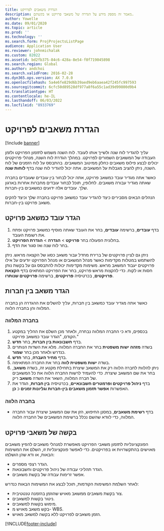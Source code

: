 ```yaml
---
title: הגדרת משאבים לפרויקט
description: מאמר זה מספק מידע על הגדרה של משאבי פרויקט או בקשתם.
author: Yowelle
ms.date: 09/01/2020
ms.topic: article
ms.prod: ''
ms.technology: ''
ms.search.form: ProjProjectsListPage
audience: Application User
ms.reviewer: johnmichalak
ms.custom: 82022
ms.assetid: bd2fb375-84c6-428a-8e54-f0f719045898
ms.search.region: Global
ms.author: andchoi
ms.search.validFrom: 2016-02-28
ms.dyn365.ops.version: AX 7.0.0
ms.openlocfilehash: 5a4e6fe829d6b39aed9eb6aaea42f245fc997593
ms.sourcegitcommit: 6cfc50d89528df977a8f6a55c1ad39d99800d9b4
ms.translationtype: HT
ms.contentlocale: he-IL
ms.lasthandoff: 06/03/2022
ms.locfileid: "8933769"
---
```

# <a name="set-up-project-resources"></a>הגדרת משאבים לפרויקט

[!include [banner](../includes/banner.md)]

עליך להגדיר לוח שנה ולשייך אותו לעובד. לוח השנה משמש לתזמון הפרויקט ולזמן העבודה של המשאבים השמורים לפרויקט. במהלך הגדרת לוח השנה, מנהלי פרויקטים יכולים לבצע פילוס משאבים כחלק ממיטוב המשאבים. בהתבסס על לוח הזמנים של לוח השנה, ניתן להציב מגבלות על המשאבים. אתה יכול להגדיר לוח שנה בדף **לוחות שנה**.

כאשר אתה מגדיר עובד כמשאב פרויקט, אתה יכול לבחור בין עובדים שעובדים בחברה שאתה מגדיר עבורה משאבים. לחלופין, תוכל לבחור עובדים מחברות אחרות בארגון שלך. עובדים אלה ידועים כמשאבים בין-חברות.

הנהלים הבאים מסבירים כיצד להגדיר עובד כמשאב פרויקט בחברה שלך וכיצד להקים משאב פרויקט בין-חברות.

## <a name="set-up-a-worker-as-a-project-resource"></a>הגדר עובד כמשאב פרויקט

1. בדף **עובדים**, ברשימה **עובדים**, בחר את העובד שאתה מוסיף כמשאב פרויקט ופתח את רשומת העובד.
2. בחלונית הפעולה בחר **פרויקט** &gt; **הגדרה** &gt; **הגדרת הפרויקט**.
3. בחר לוח שנה ואז סגור את הדף.

ניתן גם לציין פרויקטים של ברירת מחדל עבור משאב כסוג של הקצאה מראש. ניתן להשתמש במטלות מקדימות כאשר מנהל המשאבים או מנהל הפרויקט יודעים על אילו פרויקטים יעבוד המשאב מראש. משימות מקדימות יכולות להתבסס גם על בקשת נותן חסות או לקוח. כדי להקצות מראש פרויקט, בחר את הפרויקט המתאים בדף **הקצאת פרויקטים**, בכרטיסיה **פרויקטים**, ברשימה **פרויקטים שנותרו**.

## <a name="set-up-an-intercompany-resource"></a>הגדר משאב בין חברות

כאשר אתה מגדיר עובד כמשאב בין חברות, עליך להשלים את ההגדרה הן בחברה המלווה והן בחברה הלווה.

### <a name="in-the-lending-company"></a>בחברה המלווה

1. בכספים, ודא כי החברה המלווה נבחרה, ולאחר מכן השלם את ההליך במקטע הקודם, "הגדר עובד כמשאב פרויקט."
2. בדף **חשבונאות בין חברות**, בחר **חדש**.
3. בשדה **מזהה ישות משפטית** בחר את החברה המלווה. מלא את השדות הנותרים כנדרש ולאחר מכן בחר **שמור**.
4. בדף **מחיר העברה**, בחר **חדש**.
5. בשדה **ישות משפטית לווה** בחר את החברה המתאימה.
6. ניתן להלוות לחברה הלווה רק את המשאב שיצרת בתחילת מקטע זה, בשדה **משאב**, בחר את שם המשאב שיצרת. כדי להעמיד לרשות החברה הלווה את כל המשאבים של חברה המלווה, השאר את השדה **משאב** ריק.
7. בדף **ניהול פרויקטים ופרמטרים חשבונאיים**, בכרטיסיה **בין חברות**, הגדר את האפשרות **אפשר תזמון משאבים בין-חברות וגליונות זמנים** כ **כן**.

### <a name="in-the-borrowing-company"></a>בחברה הלווה

- בדף **רשימת משאבים**, במסנן החיפוש, הזן את שם המשאב שיצרת עבור החברה המלווה, כדי לוודא שהשם נכלל ברשימת המשאבים של החברה הלווה.

## <a name="request-project-resources"></a>בקשה של משאבי פרויקט
הפונקציונליות לתזמון משאבי הפרויקט מאפשרת למנהלי משאבים להפיץ משאבים מאוישים בהתקשרויות או בפרויקטים. כדי לאפשר פונקציונליות זו, השלם את המשימות הבאות, או ודא שהן הושלמו:

- הגדר רצפי מספרים.
- הגדר תהליכי עבודה של ניהול פרויקטים וחשבונאות.
- אפשר זרימות עבודה של בקשת משאבים.

לאחר השלמת המשימות הקודמות, תוכל לבצע את המשימות הבאות כנדרש:

- צור בקשת משאבים ממשאב מאויש שהוזמן בהזמנה טנטטיבית.
- ניטור בקשות למשאבים.
- מימוש בקשות למשאבים.
- בקש משאב מאויש מ- WBS.
- הזמן משאבים לפרויקט ללא בקשה למשאב מאויש.


[!INCLUDE[footer-include](../includes/footer-banner.md)]